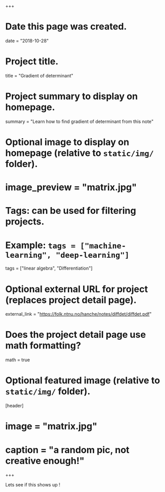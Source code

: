 +++
# Date this page was created.
date = "2018-10-28"

# Project title.
title = "Gradient of determinant"

# Project summary to display on homepage.
summary = "Learn how to find gradient of determinant from this note"

# Optional image to display on homepage (relative to `static/img/` folder).
# image_preview = "matrix.jpg"

# Tags: can be used for filtering projects.
# Example: `tags = ["machine-learning", "deep-learning"]`
tags = ["linear algebra", "Differentiation"]

# Optional external URL for project (replaces project detail page).
external_link = "https://folk.ntnu.no/hanche/notes/diffdet/diffdet.pdf"

# Does the project detail page use math formatting?
math = true

# Optional featured image (relative to `static/img/` folder).
[header]
# image = "matrix.jpg"
# caption = "a random pic, not creative enough!"

+++

Lets see if this shows up !
